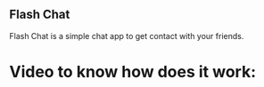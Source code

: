 ## Flash Chat

Flash Chat is a simple chat app to get contact with your friends.


# Video to know how does it work:

